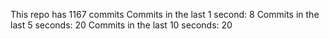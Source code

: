 This repo has 1167 commits
Commits in the last 1 second: 8
Commits in the last 5 seconds: 20
Commits in the last 10 seconds: 20
